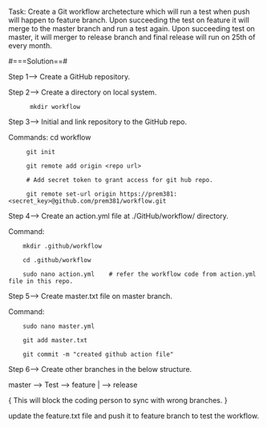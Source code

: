 Task: Create a Git workflow archetecture which will run a test when push will happen to feature branch.
Upon succeeding the test on feature it will merge to the master branch and run a test again.
Upon succeeding test on master, it will merger to release branch and final release will run on 25th of every month.

#===Solution==#

Step 1--> Create a GitHub repository.
        
Step 2--> Create a directory on local system.

          mkdir workflow
          
Step 3--> Initial and link repository to the GitHub repo.

Commands:
         cd workflow
         
         git init
         
         git remote add origin <repo url>
         
         # Add secret token to grant access for git hub repo.
         
         git remote set-url origin https://prem381:<secret_key>@github.com/prem381/workflow.git

         
Step 4--> Create an action.yml file at ./GitHub/workflow/ directory.

Command:

        mkdir .github/workflow
        
        cd .github/workflow
        
        sudo nano action.yml    # refer the workflow code from action.yml file in this repo.
        
Step 5--> Create master.txt file on master branch.

Command: 

        sudo nano master.yml

        git add master.txt

        git commit -m "created github action file"
        
Step 6--> Create other branches in the below structure.

master --> Test --> feature
  |
  --> release
  
{ This will block the coding person to sync with wrong branches. }

update the feature.txt file and push it to feature branch to test the workflow.
